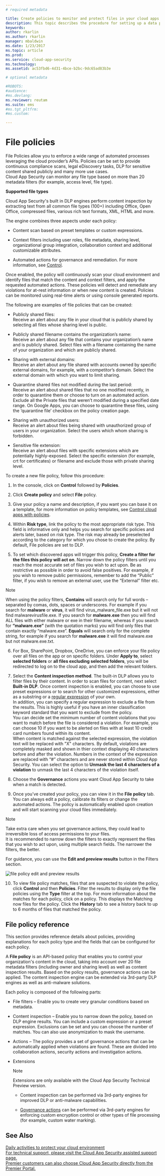 ```yaml
---
# required metadata

title: Create policies to monitor and protect files in your cloud apps | Microsoft Docs
description: This topic describes the procedure for setting up a data policy to monitor and control the data and files in your organization's cloud app use.
keywords:
author: rkarlin
ms.author: rkarlin
manager: mbaldwin
ms.date: 1/23/2017
ms.topic: article
ms.prod:
ms.service: cloud-app-security
ms.technology:
ms.assetid: ac53fbd6-4d31-4bce-b2bc-9dc65ad83b3e

# optional metadata

#ROBOTS:
#audience:
#ms.devlang:
ms.reviewer: reutam
ms.suite: ems
#ms.tgt_pltfrm:
#ms.custom:

---
```


# File policies  
File Policies allow you to enforce a wide range of automated processes leveraging the cloud provider’s APIs. Policies can be set to provide continuous compliance scans, legal eDiscovery tasks, DLP for sensitive content shared publicly and many more use cases.  
Cloud App Security can monitor any file type based on more than 20 metadata filters (for example, access level, file type). 
 
**Supported file types** 

Cloud App Security's built in DLP engines perform content inspection by extracting text from all common file types (100+) including Office, Open Office, compressed files, various rich text formats, XML, HTML and more.

The engine combines three aspects under each policy:  
  
-   Content scan based on preset templates or custom expressions.  
  
-   Context filters including user roles, file metadata, sharing level, organizational group integration, collaboration context and additional customizable attributes.  
  
-   Automated actions for governance and remediation. For more information, see [Control](control.md).  
  
Once enabled, the policy will continuously scan your cloud environment and identify files that match the content and context filters, and apply the requested automated actions. These policies will detect and remediate any violations for at-rest information or when new content is created. Policies can be monitored using real-time alerts or using console generated reports.  
  
The following are examples of file policies that can be created:  
  
-   Publicly shared files:  
    Receive an alert about any file in your cloud that is publicly shared by selecting all files whose sharing level is public.  
  
-   Publicly shared filename contains the organization’s name:  
    Receive an alert about any file that contains your organization’s name and is publicly shared. Select files with a filename containing the name of your organization and which are publicly shared.  
  
-   Sharing with external domains:  
    Receive an alert about any file shared with accounts owned by specific external domains, for example, with a competitor’s domain. Select the external domain with which you want to limit sharing.  
  
-   Quarantine shared files not modified during the last period:  
    Receive an alert about shared files that no one modified recently, in order to quarantine them or choose to turn on an automated action. Exclude all the Private files that  weren’t modified during a specified date range. On Google Apps,  you can choose to quarantine these files, using the ‘quarantine file’ checkbox on the policy creation page.  
  
-   Sharing with unauthorized users:  
    Receive an alert about files being shared with unauthorized group of users in your organization. Select the users which whom sharing is forbidden.  
  
-   Sensitive file extension:  
    Receive an alert about files with specific extensions which are potentially highly-exposed. Select the specific extension (for example, crt for certificates) or filename and exclude those with private sharing level.  
  
To create a new file policy, follow this procedure:  
  
1.  In the console, click on **Control** followed by **Policies**.  
  
2.  Click **Create policy** and select **File** policy.  
  
3.  Give your policy a name and description, if you want you can base it on a template, for more information on policy templates, see [Control cloud apps with policies](control-cloud-apps-with-policies.md).  
  
4.  Within **Risk type**, link the policy to the most appropriate risk type. This field is informative only and helps you search for specific policies and alerts later, based on risk type.  The risk may already be preselected according to the category for which you chose to create the policy. By default, File policies are set to DLP.  
  
5.  To set which discovered apps will trigger this policy, **Create a filter for the files this policy will act on**. Narrow down the policy filters until you reach the most accurate set of files you wish to act upon. Be as restrictive as possible in order to avoid false positives. For example, if you wish to remove public permissions, remember to add the “Public” filter, if you wish to remove an external user, use the “External” filter etc.  
> [!NOTE] 
> When using the policy filters, **Contains**  will search only for full words – separated by comas, dots, spaces or underscores. For example if you search for **malware** or **virus**, it will find virus_malware_file.exe but it will not find malwarevirusfile.exe. If you search for **malware.exe** then you will find ALL files with either malware or exe in their filename, whereas if you search for **“malware.exe”** (with the quotation marks) you will find only files that contain exactly “malware.exe”. **Equals** will search only for the complete string, for example if you search for **malware.exe** it will find malware.exe but not malware.exe.txt.  
6.  For Box, SharePoint, Dropbox, OneDrive, you can enforce your file policy over all files on the app or on specific folders. Under **Apply to**, select **selected folders** or **all files excluding selected folders**, you will be redirected to log on to the cloud app, and then add the relevant folders.  
  
7.  Select the **Content inspection method**. The built-in DLP allows you to filter files by their content. In order to scan files  for content, next select **Built-in DLP**. Once content inspection is enabled, you can choose to use preset expressions or to search for other customized expressions, either as a substring or a [regular expression](working-with-the-regex-engine.md) of your own.  
    In addition, you can specify a regular expression to exclude a file from the results. This is highly useful if you have an inner classification keyword standard that you want to exclude from the policy.  
    You can decide set the minimum number of content violations that you want to match before the file is considered a violation. For example, you can choose 10 if you want to be alerted on files with at least 10 credit card numbers found within its content.  
    When content is matched against the selected expression, the violation text will be replaced with "X" characters. By default, violations are completely masked and shown in thier context displaying 40 characters before and after the violation. Numbers in the context of the expression are replaced with “#” characters and are never stored within Cloud App Security. You can select the option to **Unmask the last 4 characters of a violation** to unmask the last 4 characters of the violation itself.
  
8.  Choose the **Governance** actions you want Cloud App Security to take when a match is detected.  
  
9. Once you’ve created your policy, you can view it in the **File policy** tab. You can always edit a policy, calibrate its filters or change the automated actions. The policy is automatically enabled upon creation and will start scanning your cloud files immediately.  
  
> [!NOTE]  
>  Take extra care when you set governance actions, they could lead to irreversible loss of access permissions to your files.  
> It is recommended to narrow down the filters to exactly represent the files that you wish to act upon, using multiple search fields. The narrower the filters, the better.  
>   
>  For guidance, you can use the **Edit and preview results** button in the Filters section.  
  
 ![file policy edit and preview results](./media/file-policy-edit-and-preview-results.png "file policy edit and preview results")  
  
10. To view file policy matches, files that are suspected to violate the policy, click **Control** and then **Policies**. Filter the results to display only the file policies using the **Type** filter at the top. For more information about the matches for each policy, click on a policy. This displays the Matching now files for the policy. Click the **History** tab to see a history back to up to 6 months of files that matched the policy.     
  
## File policy reference  
This section provides reference details about policies, providing explanations for each policy type and the fields that can be configured for each policy. 
  
A **File policy** is an API-based policy that enables you to control your organization's content in the cloud, taking into account over 20 file metadata filters (including owner and sharing level) as well as content inspection results. Based on the policy results, governance actions can be applied. The content inspection engine can be extended via 3rd-party DLP engines as well as anti-malware solutions.  
  
Each policy is composed of the following parts:  
  
-   File filters – Enable you to create very granular conditions based on metadata.  
  
-   Content inspection – Enable you to narrow down the policy, based on DLP engine results. You can include a custom expression or a preset expression. Exclusions can be set and you can choose the number of matches. You can also use anonymization to mask the username. 
  
-   Actions – The policy provides a set of governance actions that can be automatically applied when violations are found.  These are divided into collaboration actions, security actions and investigation actions.

-   Extensions  
  
    > [!NOTE]  
    >  Extensions are only available with the Cloud App Security Technical Preview version.  
  
    -  Content inspection can be performed via 3rd-party engines for improved DLP or anti-malware capabilities.  
  
    -  [Governance actions](governance-actions.md) can be performed via 3rd-party engines for enforcing custom encryption control or other types of file processing (for example, custom water marking).  
  
## See Also  
[Daily activities to protect your cloud environment](daily-activities-to-protect-your-cloud-environment.md)   
[For technical support, please visit the Cloud App Security assisted support page.](http://support.microsoft.com/oas/default.aspx?prid=16031)   
[Premier customers can also choose Cloud App Security directly from the Premier Portal.](https://premier.microsoft.com/)  
  
  